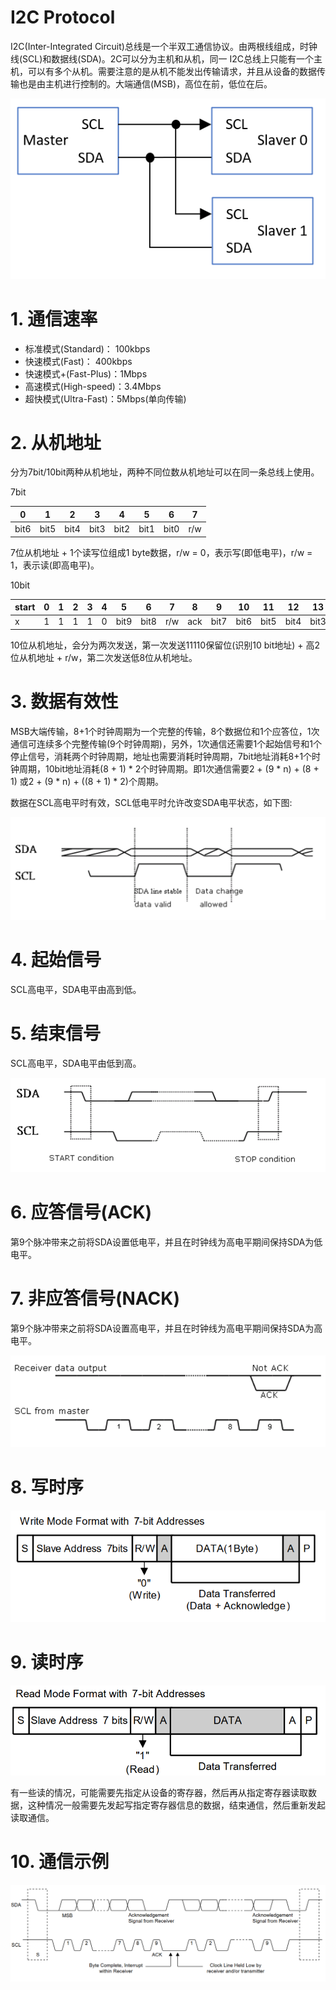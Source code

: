 
# I2C Protocol

I2C(Inter-Integrated Circuit)总线是一个半双工通信协议。由两根线组成，时钟线(SCL)和数据线(SDA)。2C可以分为主机和从机，同一 I2C总线上只能有一个主机，可以有多个从机。需要注意的是从机不能发出传输请求，并且从设备的数据传输也是由主机进行控制的。大端通信(MSB)，高位在前，低位在后。

![i2c arch](res/i2c_p1.png)


# 1. 通信速率

- 标准模式(Standard)：  100kbps
- 快速模式(Fast)：      400kbps
- 快速模式+(Fast-Plus)：1Mbps
- 高速模式(High-speed)：3.4Mbps
- 超快模式(Ultra-Fast)：5Mbps(单向传输)


# 2. 从机地址

分为7bit/10bit两种从机地址，两种不同位数从机地址可以在同一条总线上使用。

7bit

| 0    | 1    | 2    | 3    | 4    | 5    | 6    | 7   |
| ---- | ---- | ---- | ---- | ---- | ---- | ---- | --- |
| bit6 | bit5 | bit4 | bit3 | bit2 | bit1 | bit0 | r/w |

7位从机地址 + 1个读写位组成1 byte数据，r/w = 0，表示写(即低电平)，r/w = 1，表示读(即高电平)。

10bit

| start | 0 | 1 | 2 | 3 | 4 | 5    | 6    | 7   | 8   | 9    | 10   | 11   | 12   | 13   | 14   | 15   | 16   | 17  |
| ----- | - | - | - | - | - | ---- | ---- | --- | --- | ---- | ---- | ---- | ---- | ---- | ---- | ---- | ---- | --- |
| x     | 1 | 1 | 1 | 1 | 0 | bit9 | bit8 | r/w | ack | bit7 | bit6 | bit5 | bit4 | bit3 | bit2 | bit1 | bit0 | ack |

10位从机地址，会分为两次发送，第一次发送11110保留位(识别10 bit地址) + 高2位从机地址 + r/w，第二次发送低8位从机地址。


# 3. 数据有效性

MSB大端传输，8+1个时钟周期为一个完整的传输，8个数据位和1个应答位，1次通信可连续多个完整传输(9个时钟周期)，另外，1次通信还需要1个起始信号和1个停止信号，消耗两个时钟周期，地址也需要消耗时钟周期，7bit地址消耗8+1个时钟周期，10bit地址消耗(8 + 1) * 2个时钟周期。即1次通信需要2 + (9 * n) + (8 + 1) 或2 + (9 * n) + ((8 + 1)  * 2)个周期。

数据在SCL高电平时有效，SCL低电平时允许改变SDA电平状态，如下图:

![i2c data valid](res/i2c_p2.png)


# 4. 起始信号

SCL高电平，SDA电平由高到低。


# 5. 结束信号

SCL高电平，SDA电平由低到高。

![i2c start stop](res/i2c_p3.png)


# 6. 应答信号(ACK)

第9个脉冲带来之前将SDA设置低电平，并且在时钟线为高电平期间保持SDA为低电平。


# 7. 非应答信号(NACK)

第9个脉冲带来之前将SDA设置高电平，并且在时钟线为高电平期间保持SDA为高电平。

![i2c ack nack](res/i2c_p4.png)


# 8. 写时序

![i2c write](res/i2c_p5.png)


# 9. 读时序

![i2c read](res/i2c_p6.png)
 

有一些读的情况，可能需要先指定从设备的寄存器，然后再从指定寄存器读取数据，这种情况一般需要先发起写指定寄存器信息的数据，结束通信，然后重新发起读取通信。


# 10. 通信示例

![i2c example](res/i2c_p7.png)
